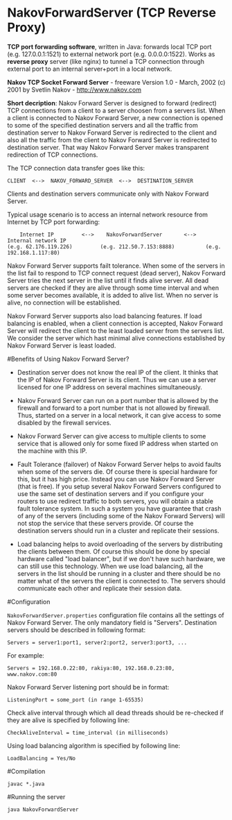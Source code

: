 # NakovForwardServer (TCP Reverse Proxy)
<b>TCP port forwarding software</b>, written in Java: forwards local TCP port (e.g. 127.0.0.1:1521) to external network port (e.g. 0.0.0.0:1522). Works as <b>reverse proxy</b> server (like nginx) to tunnel a TCP connection through external port to an internal server+port in a local network.

<b>Nakov TCP Socket Forward Server</b> - freeware
Version 1.0 - March, 2002
(c) 2001 by Svetlin Nakov - http://www.nakov.com

<b>Short decription</b>: Nakov Forward Server is designed to forward (redirect) TCP connections from a client to a server choosen from a servers list. When a client is connected to Nakov Forward Server, a new connection is opened to some of the specified destination servers and all the traffic from destination server to Nakov Forward Server is redirected to the client and also all the traffic from
the client to Nakov Forward Server is redirected to destination server. That way Nakov Forward Server makes transparent redirection of TCP connections.

The TCP connection data transfer goes like this:

    CLIENT  <-->  NAKOV_FORWARD_SERVER  <-->  DESTINATION_SERVER
    
Clients and destination servers communicate only with Nakov Forward Server.

Typical usage scenario is to access an internal network resource from Internet by TCP port forwarding:

        Internet IP         <-->    NakovForwardServer       <-->     Internal network IP
    (e.g. 62.176.119.226)         (e.g. 212.50.7.153:8888)          (e.g. 192.168.1.117:80)

Nakov Forward Server supports failt tolerance. When some of the servers in the list fail to respond to TCP connect request (dead server), Nakov Forward Server tries the next server in the list until it finds alive server. All dead servers are checked if they are alive through some time interval and when some server becomes available, it is added to alive list. When no server is alive, no connection will be established.

Nakov Forward Server supports also load balancing features. If load balancing is enabled, when a client connection is accepted, Nakov Forward Server will redirect the client to the least loaded server from the servers list. We consider the server which hast minimal alive connections established by Nakov Forward Server is least loaded.

#Benefits of Using Nakov Forward Server?

 - Destination server does not know the real IP of the client. It thinks that the IP of Nakov Forward Server is its client. Thus we can use a server licensed for one IP address on several machines simultaneously.

 - Nakov Forward Server can run on a port number that is allowed by the firewall and forward to a port number that is not allowed by firewall. Thus, started on a server in a local network, it can give access to some disabled by the firewall services.

 - Nakov Forward Server can give access to multiple clients to some service that is allowed only for some fixed IP address when started on the machine with this IP.

 - Fault Tolerance (failover) of Nakov Forward Server helps to avoid faults when some of the servers die. Of course there is special hardware for this, but it has high price. Instead you can use Nakov Forward Server (that is free). If you setup several Nakov Forward Servers configured to use the same set of destination servers and if you configure your routers to use redirect traffic to both servers, you will obtain a stable fault tolerance system. In such a system you have guarantee that crash of any of the servers (including some of the Nakov Forward Servers) will not stop the service that these servers provide. Of course the destination servers should run in a cluster and replicate their sessions.

 - Load balancing helps to avoid overloading of the servers by distributing the clients between them. Of course this should be done by special hardware called "load balancer", but if we don't have such hardware, we can still use this technology. When we use load balancing, all the servers in the list should be running in a cluster and there should be no matter what of the servers the client is connected to. The servers should communicate each other and replicate their session data.

#Configuration

<code>NakovForwardServer.properties</code> configuration file contains all the settings of Nakov Forward Server. The only mandatory field is "Servers". Destination servers should be described in following format:

    Servers = server1:port1, server2:port2, server3:port3, ...
    
For example:

    Servers = 192.168.0.22:80, rakiya:80, 192.168.0.23:80, www.nakov.com:80
    
Nakov Forward Server listening port should be in format:

    ListeningPort = some_port (in range 1-65535)
    
Check alive interval through which all dead threads should be re-checked if they are alive is specified by following line:

    CheckAliveInterval = time_interval (in milliseconds)

Using load balancing algorithm is specified by following line:

    LoadBalancing = Yes/No
    
#Compilation

    javac *.java
    
#Running the server

    java NakovForwardServer
